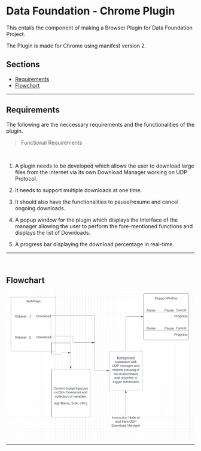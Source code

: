 # Data Foundation - Chrome Plugin

This entails the component of making a Browser Plugin for Data Foundation Project.

The Plugin is made for Chrome using manifest version 2.

## Sections
- [Requirements](#requirements)
- [Flowchart](#flowchart)

---

## Requirements
The following are the neccessary requirements and the functionalities of the plugin.

> Functional Requirements

<br>
 

1. A plugin needs to be developed which allows the user to download large files from the internet via its own Download Manager working on UDP Protocol.

2. It needs to support multiple downloads at one time.

3. It should also have the functionalities to pause/resume and cancel ongoing downloads.

4. A popup window for the plugin which displays the Interface of the manager allowing the user to perform the fore-mentioned functions and displays the list of Downloads.

5. A progress bar displaying the download percentage in real-time.

---

<br>

## Flowchart


![flowchart](flowchart.png)

---


